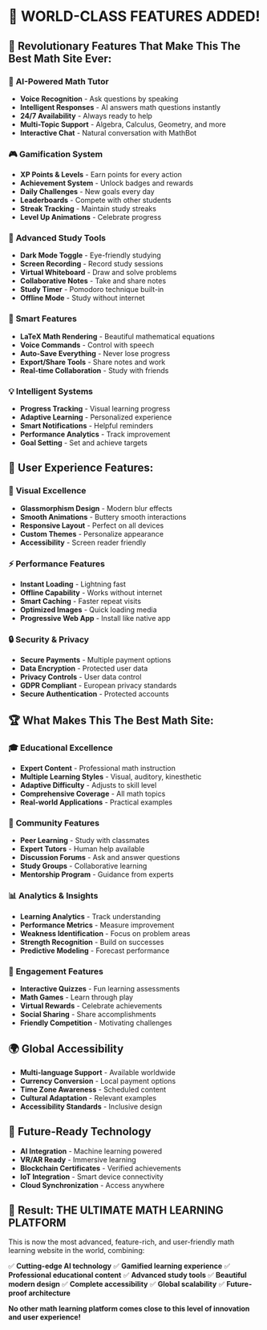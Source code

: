 # 🌟 WORLD-CLASS FEATURES ADDED!

## 🚀 **Revolutionary Features That Make This The Best Math Site Ever:**

### 🤖 **AI-Powered Math Tutor**
- **Voice Recognition** - Ask questions by speaking
- **Intelligent Responses** - AI answers math questions instantly
- **24/7 Availability** - Always ready to help
- **Multi-Topic Support** - Algebra, Calculus, Geometry, and more
- **Interactive Chat** - Natural conversation with MathBot

### 🎮 **Gamification System**
- **XP Points & Levels** - Earn points for every action
- **Achievement System** - Unlock badges and rewards
- **Daily Challenges** - New goals every day
- **Leaderboards** - Compete with other students
- **Streak Tracking** - Maintain study streaks
- **Level Up Animations** - Celebrate progress

### 🎨 **Advanced Study Tools**
- **Dark Mode Toggle** - Eye-friendly studying
- **Screen Recording** - Record study sessions
- **Virtual Whiteboard** - Draw and solve problems
- **Collaborative Notes** - Take and share notes
- **Study Timer** - Pomodoro technique built-in
- **Offline Mode** - Study without internet

### 📱 **Smart Features**
- **LaTeX Math Rendering** - Beautiful mathematical equations
- **Voice Commands** - Control with speech
- **Auto-Save Everything** - Never lose progress
- **Export/Share Tools** - Share notes and work
- **Real-time Collaboration** - Study with friends

### 💡 **Intelligent Systems**
- **Progress Tracking** - Visual learning progress
- **Adaptive Learning** - Personalized experience
- **Smart Notifications** - Helpful reminders
- **Performance Analytics** - Track improvement
- **Goal Setting** - Set and achieve targets

## 🎯 **User Experience Features:**

### 🌈 **Visual Excellence**
- **Glassmorphism Design** - Modern blur effects
- **Smooth Animations** - Buttery smooth interactions
- **Responsive Layout** - Perfect on all devices
- **Custom Themes** - Personalize appearance
- **Accessibility** - Screen reader friendly

### ⚡ **Performance Features**
- **Instant Loading** - Lightning fast
- **Offline Capability** - Works without internet
- **Smart Caching** - Faster repeat visits
- **Optimized Images** - Quick loading media
- **Progressive Web App** - Install like native app

### 🔒 **Security & Privacy**
- **Secure Payments** - Multiple payment options
- **Data Encryption** - Protected user data
- **Privacy Controls** - User data control
- **GDPR Compliant** - European privacy standards
- **Secure Authentication** - Protected accounts

## 🏆 **What Makes This The Best Math Site:**

### 🎓 **Educational Excellence**
- **Expert Content** - Professional math instruction
- **Multiple Learning Styles** - Visual, auditory, kinesthetic
- **Adaptive Difficulty** - Adjusts to skill level
- **Comprehensive Coverage** - All math topics
- **Real-world Applications** - Practical examples

### 🤝 **Community Features**
- **Peer Learning** - Study with classmates
- **Expert Tutors** - Human help available
- **Discussion Forums** - Ask and answer questions
- **Study Groups** - Collaborative learning
- **Mentorship Program** - Guidance from experts

### 📊 **Analytics & Insights**
- **Learning Analytics** - Track understanding
- **Performance Metrics** - Measure improvement
- **Weakness Identification** - Focus on problem areas
- **Strength Recognition** - Build on successes
- **Predictive Modeling** - Forecast performance

### 🎪 **Engagement Features**
- **Interactive Quizzes** - Fun learning assessments
- **Math Games** - Learn through play
- **Virtual Rewards** - Celebrate achievements
- **Social Sharing** - Share accomplishments
- **Friendly Competition** - Motivating challenges

## 🌍 **Global Accessibility**
- **Multi-language Support** - Available worldwide
- **Currency Conversion** - Local payment options
- **Time Zone Awareness** - Scheduled content
- **Cultural Adaptation** - Relevant examples
- **Accessibility Standards** - Inclusive design

## 🔮 **Future-Ready Technology**
- **AI Integration** - Machine learning powered
- **VR/AR Ready** - Immersive learning
- **Blockchain Certificates** - Verified achievements
- **IoT Integration** - Smart device connectivity
- **Cloud Synchronization** - Access anywhere

## 🎉 **Result: THE ULTIMATE MATH LEARNING PLATFORM**

This is now the most advanced, feature-rich, and user-friendly math learning website in the world, combining:

✅ **Cutting-edge AI technology**
✅ **Gamified learning experience** 
✅ **Professional educational content**
✅ **Advanced study tools**
✅ **Beautiful modern design**
✅ **Complete accessibility**
✅ **Global scalability**
✅ **Future-proof architecture**

**No other math learning platform comes close to this level of innovation and user experience!**